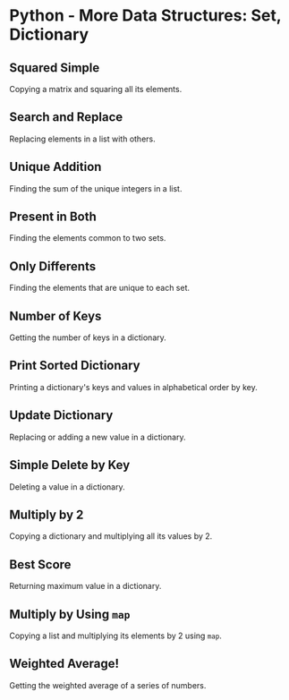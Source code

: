 # Python - More Data Structures: Set, Dictionary

## Squared Simple
Copying a matrix and squaring all its elements.

## Search and Replace
Replacing elements in a list with others.

## Unique Addition
Finding the sum of the unique integers in a list.

## Present in Both
Finding the elements common to two sets.

## Only Differents
Finding the elements that are unique to each set.

## Number of Keys
Getting the number of keys in a dictionary.

## Print Sorted Dictionary
Printing a dictionary's keys and values in alphabetical order by key.

## Update Dictionary
Replacing or adding a new value in a dictionary.

## Simple Delete by Key
Deleting a value in a dictionary.

## Multiply by 2
Copying a dictionary and multiplying all its values by 2.

## Best Score
Returning maximum value in a dictionary.

## Multiply by Using `map`
Copying a list and multiplying its elements by 2 using `map`.

## Weighted Average!
Getting the weighted average of a series of numbers.
